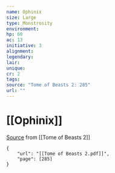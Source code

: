 ```yaml
---
name: Ophinix
size: Large
type: Monstrosity
environment: 
hp: 60
ac: 13
initiative: 3
alignment: 
legendary: 
lair: 
unique: 
cr: 2
tags: 
source: "Tome of Beasts 2: 285"
url: ""
---
```

# [[Ophinix]]

[Source](zotero://open-pdf/library/items/9UQIAB6R?page=285) from [[Tome of Beasts 2]]

```pdf
{
	"url": "[[Tome of Beasts 2.pdf]]",
	"page": [285]
}
```

